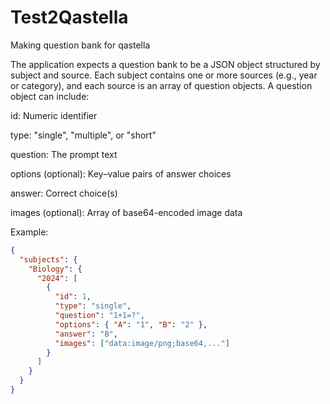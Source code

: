 # Test2Qastella
Making question bank for qastella

The application expects a question bank to be a JSON object structured by subject and source. Each subject contains one or more sources (e.g., year or category), and each source is an array of question objects. A question object can include:

id: Numeric identifier

type: "single", "multiple", or "short"

question: The prompt text

options (optional): Key–value pairs of answer choices

answer: Correct choice(s)

images (optional): Array of base64-encoded image data

Example:
```json
{
  "subjects": {
    "Biology": {
      "2024": [
        {
          "id": 1,
          "type": "single",
          "question": "1+1=?",
          "options": { "A": "1", "B": "2" },
          "answer": "B",
          "images": ["data:image/png;base64,..."]
        }
      ]
    }
  }
}
```
